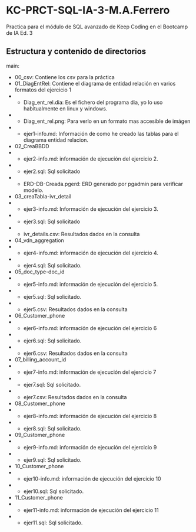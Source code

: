 # KC-PRCT-SQL-IA-3-M.A.Ferrero
Practica para el módulo de SQL avanzado de Keep Coding en el Bootcamp de IA Ed. 3

## Estructura y contenido de directorios
main:
* 00_csv: Contiene los csv para la práctica
* 01_DiagEntRel: Contiene el diagrama de entidad relación en varios formatos del ejercicio 1
* * Diag_ent_rel.dia: Es el fichero del programa dia, yo lo uso habitualmente en linux y windows.
* * Diag_ent_rel.png: Para verlo en un formato mas accesible de imágen
* * ejer1-info.md: Información de como he creado las tablas para el diagrama entidad relacion.
* 02_CreaBBDD
* * ejer2-info.md: información de ejecución del ejercicio 2.
* * ejer2.sql: Sql solicitado
* * ERD-DB-Creada.pgerd: ERD generado por pgadmin para verificar modelo.
* 03_creaTabla-ivr_detail
* * ejer3-info.md: Información de ejecución del ejercicio 3.
* * ejer3.sql: Sql solicitado
* * ivr_details.csv: Resultados dados en la consulta
* 04_vdn_aggregation
* * ejer4-info.md: información de ejecución del ejercicio 4.
* * ejer4.sql: Sql solicitado.
* 05_doc_type-doc_id
* * ejer5-info.md: información de ejecución del ejercicio 5.
* * ejer5.sql: Sql solicitado.
* * ejer5.csv: Resultados dados en la consulta 
* 06_Customer_phone
* * ejer6-info.md: información de ejecución del ejercicio 6
* * ejer6.sql: Sql solicitado.
* * ejer6.csv: Resultados dados en la consulta
* 07_billing_account_id
* * ejer7-info.md: información de ejecución del ejercicio 7
* * ejer7.sql: Sql solicitado.
* * ejer7.csv: Resultados dados en la consulta
* 08_Customer_phone
* * ejer8-info.md: información de ejecución del ejercicio 8
* * ejer8.sql: Sql solicitado.
* 09_Customer_phone
* * ejer9-info.md: información de ejecución del ejercicio 9
* * ejer9.sql: Sql solicitado.
* 10_Customer_phone
* * ejer10-info.md: información de ejecución del ejercicio 10
* * ejer10.sql: Sql solicitado.
* 11_Customer_phone
* * ejer11-info.md: información de ejecución del ejercicio 11
* * ejer11.sql: Sql solicitado.
